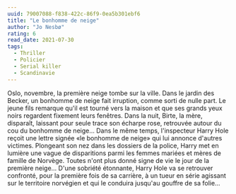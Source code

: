 ```yaml
---
uuid: 79007088-f838-422c-86f9-0ea5b301ebf6
title: "Le bonhomme de neige"
author: "Jo Nesbø"
rating: 6
read_date: 2021-07-30
tags:
  - Thriller
  - Policier
  - Serial killer
  - Scandinavie
---
```


Oslo, novembre, la première neige tombe sur la ville. Dans le jardin des Becker, un bonhomme de neige fait irruption, comme sorti de nulle part. Le jeune fils remarque qu'il est tourné vers la maison et que ses grands yeux noirs regardent fixement leurs fenêtres. Dans la nuit, Birte, la mère, disparaît, laissant pour seule trace son écharpe rose, retrouvée autour du cou du bonhomme de neige… Dans le même temps, l'inspecteur Harry Hole reçoit une lettre signée «le bonhomme de neige» qui lui annonce d'autres victimes. Plongeant son nez dans les dossiers de la police, Harry met en lumière une vague de disparitions parmi les femmes mariées et mères de famille de Norvège. Toutes n'ont plus donné signe de vie le jour de la première neige… D'une sobriété étonnante, Harry Hole va se retrouver confronté, pour la première fois de sa carrière, à un tueur en série agissant sur le territoire norvégien et qui le conduira jusqu'au gouffre de sa folie…